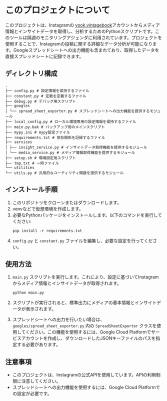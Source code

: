# このプロジェクトについて
このプロジェクトは、Instagramの [vook.vintagebook](https://www.instagram.com/vook.vintagebook/)アカウントからメディア情報とインサイトデータを取得し、分析するためのPythonスクリプトです。このツールは隔週のモニタリングアジェンダに利用されています。プロジェクトを使用することで、Instagramの投稿に関する詳細なデータ分析が可能になります。Googleスプレッドシートへの出力機能も含まれており、取得したデータを直接スプレッドシートに記録できます。

## ディレクトリ構成
```
.
├── config.py # 設定情報を保持するファイル
├── constant.py # 定数を定義するファイル
├── debug.py # デバッグ用スクリプト
├── googles
│ └── spread_sheet_exporter.py # スプレッドシートへの出力機能を提供するモジュール
├── local_config.py # ローカル環境専用の設定情報を保持するファイル
├── main.py.bak # バックアップ用のメインスクリプト
├── mypy.ini # mypy設定ファイル
├── requirements.txt # 依存関係を記録するファイル
├── services
│ ├── insight_service.py # インサイトデータ取得機能を提供するモジュール
│ └── media_service.py # メディア情報取得機能を提供するモジュール
├── setup.sh # 環境設定用スクリプト
├── tmp.txt # 一時ファイル
└── utilities
└── utils.py # 汎用的なユーティリティ関数を提供するモジュール
```
## インストール手順
1. このリポジトリをクローンまたはダウンロードします。
2. venvなどで仮想環境を作成します。
3. 必要なPythonパッケージをインストールします。以下のコマンドを実行してください:
    ```
    pip install -r requirements.txt
    ```
4. `config.py` と `constant.py` ファイルを編集し、必要な設定を行ってください。
## 使用方法
1. `main.py` スクリプトを実行します。これにより、設定に基づいてInstagramからメディア情報とインサイトデータが取得されます。

    ```
    python main.py
    ```
2. スクリプトが実行されると、標準出力にメディアの基本情報とインサイトデータが表示されます。
3. スプレッドシートへの出力を行いたい場合は、`googles/spread_sheet_exporter.py` 内の `SpreadSheetExporter` クラスを使用してください。この機能を使用するには、Google Cloud Platformでサービスアカウントを作成し、ダウンロードしたJSONキーファイルのパスを指定する必要があります。
## 注意事項
- このプロジェクトは、Instagramの公式APIを使用しています。APIの利用制限に注意してください。
- スプレッドシートへの出力機能を使用するには、Google Cloud Platformでの設定が必要です。
